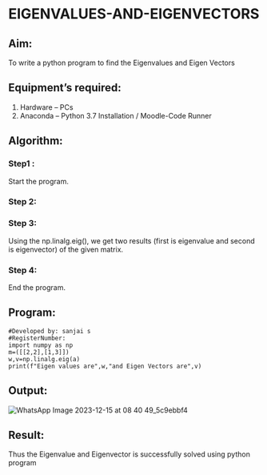 # EIGENVALUES-AND-EIGENVECTORS
## Aim:
To write a python program to find the Eigenvalues and Eigen Vectors
## Equipment’s required:
1. 	Hardware – PCs
2. 	Anaconda – Python 3.7 Installation / Moodle-Code Runner
## Algorithm:
### Step1 : 
Start the program.
### Step 2: 
### Step 3: 
Using the np.linalg.eig(),  we get two results (first is eigenvalue and second is eigenvector) of the given matrix.
### Step 4: 
End the program.

## Program:
```
#Developed by: sanjai s
#RegisterNumber:
import numpy as np
m=([[2,2],[1,3]])
w,v=np.linalg.eig(a)
print(f"Eigen values are",w,"and Eigen Vectors are",v)
```

## Output:
![WhatsApp Image 2023-12-15 at 08 40 49_5c9ebbf4](https://github.com/Sanjaikee/EIGENVALUES-AND-EIGENVECTORS/assets/150231888/b4e84ecb-b756-4ae9-a091-9c00a730b3b8)


## Result:
Thus the Eigenvalue and Eigenvector is successfully solved using python program
